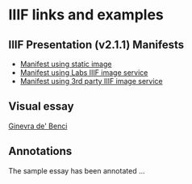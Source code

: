 # IIIF links and examples

## IIIF Presentation (v2.1.1) Manifests

- [Manifest using static image](https://jstor-labs.github.io/iiif-example/manifests/Ginevra_de_Benci-static.json)
- [Manifest using Labs IIIF image service](https://jstor-labs.github.io/iiif-example/manifests/Ginevra_de_Benci-labs.json)
- [Manifest using 3rd party IIIF image service](https://jstor-labs.github.io/iiif-example/manifests/Ginevra_de_Benci-iiifhosting.json)

## Visual essay

[Ginevra de' Benci](https://dev.visual-essays.app/essay/jstor-labs/iiif-example/ginevra-de-benci)

## Annotations

The sample essay has been annotated ...
